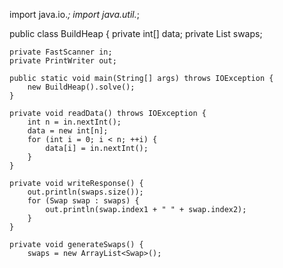 import java.io.*;
import java.util.*;

public class BuildHeap {
    private int[] data;
    private List<Swap> swaps;

    private FastScanner in;
    private PrintWriter out;

    public static void main(String[] args) throws IOException {
        new BuildHeap().solve();
    }

    private void readData() throws IOException {
        int n = in.nextInt();
        data = new int[n];
        for (int i = 0; i < n; ++i) {
            data[i] = in.nextInt();
        }
    }

    private void writeResponse() {
        out.println(swaps.size());
        for (Swap swap : swaps) {
            out.println(swap.index1 + " " + swap.index2);
        }
    }

    private void generateSwaps() {
        swaps = new ArrayList<Swap>();
